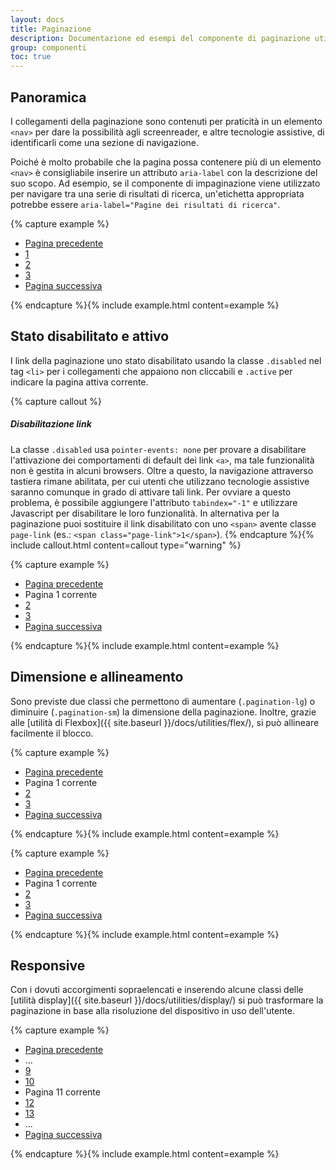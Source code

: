 ```yaml
---
layout: docs
title: Paginazione
description: Documentazione ed esempi del componente di paginazione utile per indicare una serie di contenuti correlati tra più pagine.
group: componenti
toc: true
---
```


## Panoramica

I collegamenti della paginazione sono contenuti per praticità in un elemento `<nav>` per dare la possibilità agli screenreader, e altre tecnologie assistive, di identificarli come una sezione di navigazione.

Poiché è molto probabile che la pagina possa contenere più di un elemento `<nav>` è consigliabile inserire un attributo `aria-label` con la descrizione del suo scopo. Ad esempio, se il componente di impaginazione viene utilizzato per navigare tra una serie di risultati di ricerca, un'etichetta appropriata potrebbe essere `aria-label="Pagine dei risultati di ricerca"`.

{% capture example %}
<nav aria-label="Esempio di navigazione della pagina">
  <ul class="pagination">
    <li class="page-item">
      <a class="page-link" href="#" aria-label="Pagina precedente">
        <span class="it-chevron-left" aria-hidden="true"></span>
        <span class="sr-only">Pagina precedente</span>
      </a>
    </li>
    <li class="page-item"><a class="page-link" href="#">1</a></li>
    <li class="page-item"><a class="page-link" href="#">2</a></li>
    <li class="page-item"><a class="page-link" href="#">3</a></li>
    <li class="page-item">
      <a class="page-link" href="#" aria-label="Pagina successiva">
        <span class="it-chevron-right" aria-hidden="true"></span>
        <span class="sr-only">Pagina successiva</span>
      </a>
    </li>
  </ul>
</nav>
{% endcapture %}{% include example.html content=example %}

## Stato disabilitato e attivo

I link della paginazione uno stato disabilitato usando la classe `.disabled` nel tag `<li>` per i collegamenti che appaiono non cliccabili e `.active` per indicare la pagina attiva corrente.

{% capture callout %}
##### Disabilitazione link

La classe `.disabled` usa `pointer-events: none` per provare a disabilitare l'attivazione dei comportamenti di default dei link `<a>`, ma tale funzionalità non è gestita in alcuni browsers. Oltre a questo, la navigazione attraverso tastiera rimane abilitata, per cui utenti che utilizzano tecnologie assistive saranno comunque in grado di attivare tali link. Per ovviare a questo problema, è possibile aggiungere l'attributo `tabindex="-1"` e utilizzare Javascript per disabilitare le loro funzionalità.
In alternativa per la paginazione puoi sostituire il link disabilitato con uno `<span>` avente classe `page-link` (es.: `<span class="page-link">1</span>`).
{% endcapture %}{% include callout.html content=callout type="warning" %}

{% capture example %}
<nav aria-label="Esempio di paginazione">
  <ul class="pagination">
    <li class="page-item disabled">
      <a class="page-link" href="#" tabindex="-1">
        <i class="it-chevron-left"></i><span class="sr-only">Pagina precedente</span>
      </a>
    </li>
    <li class="page-item active">
      <span class="page-link">
        <span class="d-inline-block d-sm-none">Pagina</span>
        1
        <span class="sr-only">corrente</span>
      </span>
    </li>
    <li class="page-item"><a class="page-link" href="#">2</a></li>
    <li class="page-item"><a class="page-link" href="#">3</a></li>
    <li class="page-item">
      <a class="page-link" href="#">
        <i class="it-chevron-right"></i><span class="sr-only">Pagina successiva</span>
      </a>
    </li>
  </ul>
</nav>
{% endcapture %}{% include example.html content=example %}

## Dimensione e allineamento

Sono previste due classi che permettono di aumentare (`.pagination-lg`) o diminuire (`.pagination-sm`) la dimensione della paginazione. Inoltre, grazie alle [utilità di Flexbox]({{ site.baseurl }}/docs/utilities/flex/), si può allineare facilmente il blocco.

{% capture example %}
<nav aria-label="...">
  <ul class="pagination pagination-lg justify-content-center">
    <li class="page-item disabled">
      <a class="page-link" href="#" tabindex="-1">
        <i class="it-chevron-left"></i><span class="sr-only">Pagina precedente</span>
      </a>
    </li>
    <li class="page-item active">
      <span class="page-link">
        <span class="d-inline-block d-sm-none">Pagina</span>
        1
        <span class="sr-only">corrente</span>
      </span>
    </li>
    <li class="page-item"><a class="page-link" href="#">2</a></li>
    <li class="page-item"><a class="page-link" href="#">3</a></li>
    <li class="page-item">
      <a class="page-link" href="#">
        <i class="it-chevron-right"></i><span class="sr-only">Pagina successiva</span>
      </a>
    </li>
  </ul>
</nav>
{% endcapture %}{% include example.html content=example %}

{% capture example %}
<nav aria-label="...">
  <ul class="pagination pagination-sm justify-content-end">
    <li class="page-item disabled">
      <a class="page-link" href="#" tabindex="-1">
        <i class="it-chevron-left"></i><span class="sr-only">Pagina precedente</span>
      </a>
    </li>
    <li class="page-item active">
      <span class="page-link">
        <span class="d-inline-block d-sm-none">Pagina</span>
        1
        <span class="sr-only">corrente</span>
      </span>
    </li>
    <li class="page-item"><a class="page-link" href="#">2</a></li>
    <li class="page-item"><a class="page-link" href="#">3</a></li>
    <li class="page-item">
      <a class="page-link" href="#">
        <i class="it-chevron-right"></i><span class="sr-only">Pagina successiva</span>
      </a>
    </li>
  </ul>
</nav>
{% endcapture %}{% include example.html content=example %}

## Responsive

Con i dovuti accorgimenti sopraelencati e inserendo alcune classi delle [utilità display]({{ site.baseurl }}/docs/utilities/display/) si può trasformare la paginazione in base alla risoluzione del dispositivo in uso dell'utente.

{% capture example %}
<nav aria-label="Esempio di navigazione responsive della pagina">
  <ul class="pagination justify-content-center">
    <li class="page-item">
      <a class="page-link" href="#">
        <i class="it-chevron-left"></i><span class="sr-only">Pagina precedente</span>
      </a>
    </li>
    <li class="page-item d-none d-sm-block"><span class="p-3">...</span></li>
    <li class="page-item d-none d-sm-block"><a class="page-link" href="#">9</a></li>
    <li class="page-item d-none d-sm-block"><a class="page-link" href="#">10</a></li>
    <li class="page-item active">
      <span class="page-link">
        <span class="d-inline-block d-sm-none">Pagina</span>
        11
        <span class="sr-only">corrente</span>
      </span>
    </li>
    <li class="page-item d-none d-sm-block"><a class="page-link" href="#">12</a></li>
    <li class="page-item d-none d-sm-block"><a class="page-link" href="#">13</a></li>
    <li class="page-item d-none d-sm-block"><span class="p-3">...</span></li>
    <li class="page-item">
      <a class="page-link" href="#">
        <i class="it-chevron-right"></i><span class="sr-only">Pagina successiva</span>
      </a>
    </li>
  </ul>
</nav>
{% endcapture %}{% include example.html content=example %}
